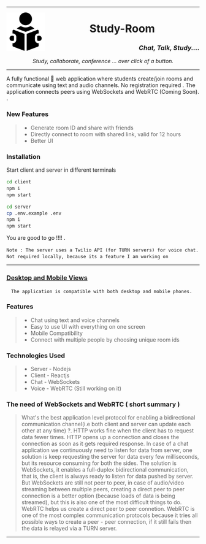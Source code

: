 
---

<img align="left" src="client/src/icons/readingBook.svg" width="100" height="100" />

<div align="center" > 
<h1><b> Study-Room  </b></h1>  
<h3 align="right"><i> Chat, Talk, Study.... </i></h3>  
<i> Study, collaborate, conference ... over click of a button. </i>
</div> 


---

A fully functional 🚀 web application where students create/join rooms and communicate using text and audio channels. No registration required . The application connects peers using WebSockets and WebRTC (Coming Soon). .  

<h3> New Features </h3>

> <ul> 
> <li> Generate room ID and share with friends </li>
> <li> Directly connect to room with shared link, valid for 12 hours </li>
> <li> Better UI </li>  
> </ul>

<h3> Installation </h3> 


  Start client and server in different terminals

  ```bash 
  cd client 
  npm i 
  npm start
  ```

  ```bash
  cd server 
  cp .env.example .env
  npm i 
  npm start
  ```
  You are good to go !!!! . 
  
  `Note : The server uses a Twilio API (for TURN servers) for voice chat. Not required locally, because its a feature I am working on`
<hr> 

<h3> <u>Desktop and Mobile Views</u> </h3>

<div align="center"> 
  <div>
    
    The application is compatible with both desktop and mobile phones. 
    
  </div> 

</div>


<h3> Features </h3>

> <ul> 
> <li> Chat using text and voice channels </li>
> <li> Easy to use UI with everything on one screen</li>
> <li> Mobile Compatibility </li> 
> <li> Connect with multiple people by choosing unique room ids</li> 
> </ul>
  
<h3> Technologies Used </h3>

> <ul> 
> <li> Server - Nodejs </li>
> <li> Client - Reactjs </li>
> <li> Chat - WebSockets </li>
> <li> Voice - WebRTC (Still working on it) </li> 
> </ul>

<h3> The need of WebSockets and WebRTC ( short summary )</h3> 

> What's the best application level protocol for enabling a bidirectional communication channel(i.e both client and server can update each other at any time) ?. HTTP works fine when the client has to request data fewer times. HTTP opens up a connection and closes the connection as soon as it gets required response. In case of a chat application we continuously need to listen for data from server, one solution is keep requesting the server for data every few milliseconds, but its resource consuming for both the sides. The solution is WebSockets, it enables a full-duplex bidirectional communication, that is, the client is always ready to listen for data pushed by server. 
But WebSockets are still not peer to peer, in case of audio/video streaming between multiple peers, creating a direct peer to peer connection is a better option (because loads of data is being streamed), but this is also one of the most difficult things to do. WebRTC helps us create a direct peer to peer connetion. WebRTC is one of the most complex communication protocols because it tries all possible ways to create a peer - peer connection, if it still fails then the data is relayed via a TURN server. 

<hr> 

